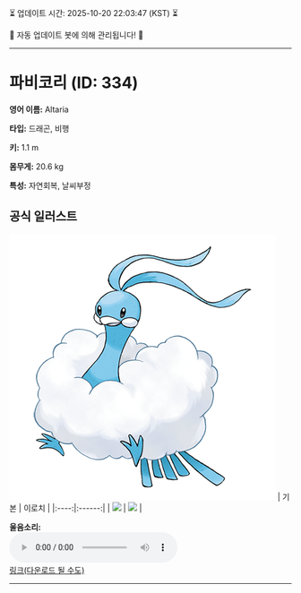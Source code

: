 
⏳ 업데이트 시간: 2025-10-20 22:03:47 (KST) ⏳

🤖 자동 업데이트 봇에 의해 관리됩니다! 🤖

---

# 파비코리 (ID: 334)
**영어 이름:** Altaria

**타입:** 드래곤, 비행

**키:** 1.1 m

**몸무게:** 20.6 kg

**특성:** 자연회복, 날씨부정

## 공식 일러스트
![](https://raw.githubusercontent.com/PokeAPI/sprites/master/sprites/pokemon/other/official-artwork/334.png)
| 기본 | 이로치 |
|:----:|:------:|
| <img src="http://play.pokemonshowdown.com/sprites/ani/altaria.gif" width="200"> | <img src="http://play.pokemonshowdown.com/sprites/ani-shiny/altaria.gif" width="200"> |

**울음소리:**<br><audio controls src="https://raw.githubusercontent.com/PokeAPI/cries/main/cries/pokemon/latest/334.ogg"></audio><br> [링크(다운로드 될 수도)](https://raw.githubusercontent.com/PokeAPI/cries/main/cries/pokemon/latest/334.ogg)


---
